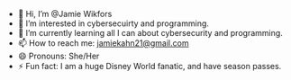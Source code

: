 - 👋 Hi, I’m @Jamie Wikfors
- 👀 I’m interested in cybersecuirty and programming.
- 🌱 I’m currently learning all I can about cybersecurity and programming.
- 📫 How to reach me: jamiekahn21@gmail.com
- 😄 Pronouns: She/Her
- ⚡ Fun fact: I am a huge Disney World fanatic, and have season passes. 

<!---
jamiewikfors/jamiewikfors is a ✨ special ✨ repository because its `README.md` (this file) appears on your GitHub profile.
You can click the Preview link to take a look at your changes.
--->
